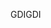 <span data-ttu-id="8b8ca-101">GDI</span><span class="sxs-lookup"><span data-stu-id="8b8ca-101">GDI</span></span>